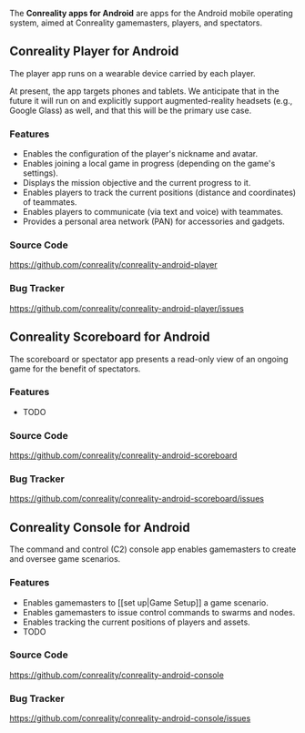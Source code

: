 The **Conreality apps for Android** are apps for the Android mobile
operating system, aimed at Conreality gamemasters, players, and spectators.

Conreality Player for Android
-----------------------------

The player app runs on a wearable device carried by each player.

At present, the app targets phones and tablets. We anticipate that in the
future it will run on and explicitly support augmented-reality headsets
(e.g., Google Glass) as well, and that this will be the primary use case.

### Features

* Enables the configuration of the player's nickname and avatar.
* Enables joining a local game in progress (depending on the game's
  settings).
* Displays the mission objective and the current progress to it.
* Enables players to track the current positions (distance and coordinates)
  of teammates.
* Enables players to communicate (via text and voice) with teammates.
* Provides a personal area network (PAN) for accessories and gadgets.

### Source Code

https://github.com/conreality/conreality-android-player

### Bug Tracker

https://github.com/conreality/conreality-android-player/issues

Conreality Scoreboard for Android
---------------------------------

The scoreboard or spectator app presents a read-only view of an ongoing game
for the benefit of spectators.

### Features

* TODO

### Source Code

https://github.com/conreality/conreality-android-scoreboard

### Bug Tracker

https://github.com/conreality/conreality-android-scoreboard/issues

Conreality Console for Android
------------------------------

The command and control (C2) console app enables gamemasters to create and
oversee game scenarios.

### Features

* Enables gamemasters to [[set up|Game Setup]] a game scenario.
* Enables gamemasters to issue control commands to swarms and nodes.
* Enables tracking the current positions of players and assets.
* TODO

### Source Code

https://github.com/conreality/conreality-android-console

### Bug Tracker

https://github.com/conreality/conreality-android-console/issues
